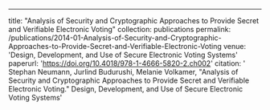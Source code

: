 ---
title: "Analysis of Security and Cryptographic Approaches to Provide Secret and Verifiable Electronic Voting"
collection: publications
permalink: /publications/2014-01-Analysis-of-Security-and-Cryptographic-Approaches-to-Provide-Secret-and-Verifiable-Electronic-Voting
venue: 'Design, Development, and Use of Secure Electronic Voting Systems'
paperurl: 'https://doi.org/10.4018/978-1-4666-5820-2.ch002'
citation: ' Stephan Neumann,  Jurlind Budurushi,  Melanie Volkamer, &quot;Analysis of Security and Cryptographic Approaches to Provide Secret and Verifiable Electronic Voting.&quot; Design, Development, and Use of Secure Electronic Voting Systems'